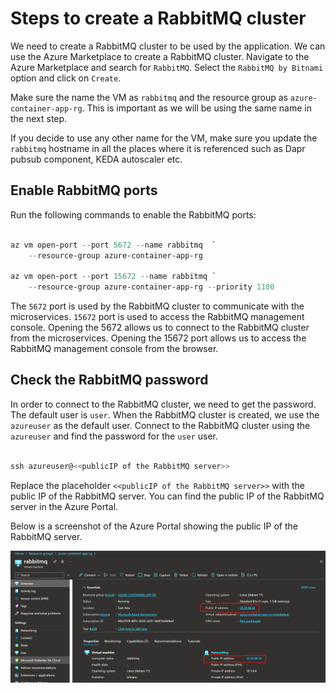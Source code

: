 # Steps to create a RabbitMQ cluster

We need to create a RabbitMQ cluster to be used by the application. We can use the Azure Marketplace to create a RabbitMQ cluster. Navigate to the Azure Marketplace and search for `RabbitMQ`. Select the `RabbitMQ by Bitnami` option and click on `Create`.

Make sure the name the VM as `rabbitmq` and the resource group as `azure-container-app-rg`. This is important as we will be using the same name in the next step.

If you decide to use any other name for the VM, make sure you update the `rabbitmq` hostname in all the places where it is referenced such as Dapr pubsub component, KEDA autoscaler etc.

## Enable RabbitMQ ports

Run the following commands to enable the RabbitMQ ports:

```Powershell

az vm open-port --port 5672 --name rabbitmq  `
    --resource-group azure-container-app-rg

az vm open-port --port 15672 --name rabbitmq `
    --resource-group azure-container-app-rg --priority 1100

```

The `5672` port is used by the RabbitMQ cluster to communicate with the microservices. `15672` port is used to access the RabbitMQ management console. Opening the 5672 allows us to connect to the RabbitMQ cluster from the microservices. Opening the 15672 port allows us to access the RabbitMQ management console from the browser.

## Check the RabbitMQ password

In order to connect to the RabbitMQ cluster, we need to get the password. The default user is `user`. When the RabbitMQ cluster is created, we use the `azureuser` as the default user. Connect to the RabbitMQ cluster using the `azureuser` and find the password for the `user` user.

```Powershell

ssh azureuser@<<publicIP of the RabbitMQ server>>

```

Replace the placeholder `<<publicIP of the RabbitMQ server>>` with the public IP of the RabbitMQ server. You can find the public IP of the RabbitMQ server in the Azure Portal.

Below is a screenshot of the Azure Portal showing the public IP of the RabbitMQ server.

![RabbitMQ public IP](images/rabbitmq-public-ip.png)
